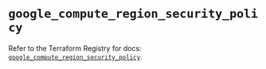 # `google_compute_region_security_policy`

Refer to the Terraform Registry for docs: [`google_compute_region_security_policy`](https://registry.terraform.io/providers/hashicorp/google/6.38.0/docs/resources/compute_region_security_policy).
